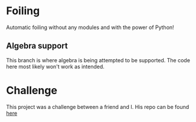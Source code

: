 # Foiling
Automatic foiling without any modules and with the power of Python!

## Algebra support
This branch is where algebra is being attempted to be supported. The code here most likely won't work as intended.

# Challenge
This project was a challenge between a friend and I. His repo can be found [here](https://github.com/RedThunder1/FoilingProject)
